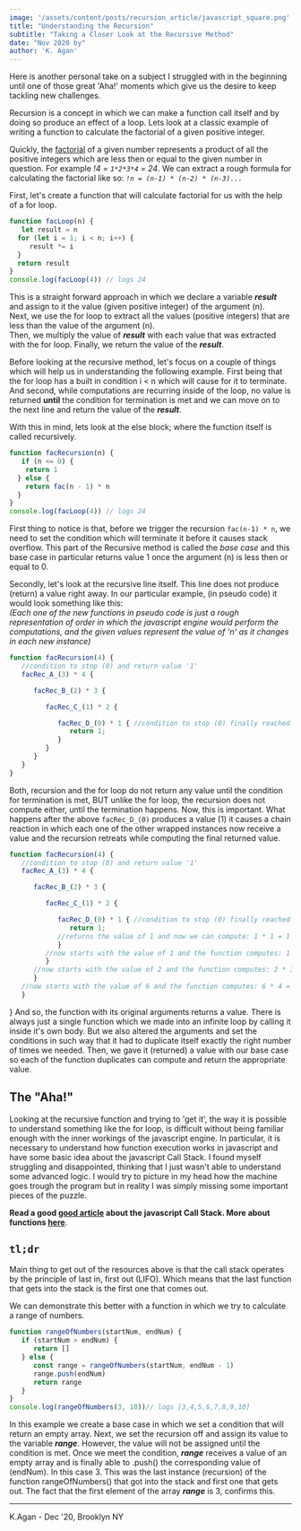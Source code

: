 ```yaml
---
image: '/assets/content/posts/recursion_article/javascript_square.png'
title: "Understanding the Recursion"
subtitle: "Taking a Closer Look at the Recursive Method"
date: "Nov 2020 by"
author: 'K. Agan'
---
```



Here is another personal take on a subject I struggled with in the beginning until one of those great 'Aha!' moments which give us the desire to keep tackling new challenges.

Recursion is a concept in which we can make a function call itself and by doing so produce an effect of a loop. Lets look at a classic example of writing a function to calculate the factorial of a given positive integer.

Quickly, the <a href="https://en.wikipedia.org/wiki/Factorial" target="blank">factorial</a> of a given number represents a product of all the positive integers which are less then or equal to the given number in question. For example <span class='command'>*!4 = `1*2*3*4` = 24*</span>. We can extract a rough formula for calculating the factorial like so: <span class='command'>*`!n = (n-1) * (n-2) * (n-3)...`*</span>

First, let's create a function that will calculate factorial for us with the help of a <span class='command'>for</span> loop.

```javascript
function facLoop(n) {
   let result = n
  for (let i = 1; i < n; i++) {
     result *= i 
  }
  return result
}
console.log(facLoop(4)) // logs 24
```

This is a straight forward approach in which we declare a variable ***result*** and assign to it the value (given positive integer) of the argument <span class='command'>(n)</span>.  
Next, we use the <span class='command'>for</span> loop to extract all the values (positive integers) that are less than the value of the argument <span class='command'>(n)</span>.  
Then, we multiply the value of ***result*** with each value that was extracted with the <span class='command'>for</span> loop.
Finally, we <span class='command'>return</span> the value of the ***result***.

Before looking at the recursive method, let's focus on a couple of things which will help us in understanding the following example. First being that the <span class='command'>for</span> loop has a built in condition <span class='command'>i < n</span> which will cause for it to terminate. And second, while computations are recurring inside of the loop, no value is returned **until** the condition for termination is met and we can move on to the next line and <span class='command'>return</span> the value of the ***result***.

With this in mind, lets look at the <span class='command'>else</span> block; where the function itself is called recursively.
```javascript
function facRecursion(n) {
   if (n <= 0) {
    return 1
  } else {
    return fac(n - 1) * n
  }
}
console.log(facLoop(4)) // logs 24
```
First thing to notice is that, before we trigger the recursion <span class='command'>`fac(n-1) * n`</span>, we need to set the condition which will terminate it before it causes stack overflow. This part of the Recursive method is called the *base case* and this base case in particular returns value <span class='command'>1</span> once the argument <span class='command'>(n)</span> is less then or equal to <span class='command'>0</span>.

Secondly, let's look at the recursive line itself. This line does not produce (return) a value right away. In our particular example, (in pseudo code) it would look something like this:  
*(Each one of the new functions in pseudo code is just a rough representation of order in which the javascript engine would perform the computations, and the given values represent the value of 'n' as it changes in each new instance)*
```javascript
function facRecursion(4) {
   //condition to stop (0) and return value '1'
   facRec_A_(3) * 4 {

      facRec_B_(2) * 3 {

         facRec_C_(1) * 2 {

            facRec_D_(0) * 1 { //condition to stop (0) finally reached!
               return 1;
            }
         } 
      }
   }
}
```
Both, recursion and the <span class='command'>for</span> loop do not return any value until the condition for termination is met, BUT unlike the <span class='command'>for</span> loop, the recursion does not compute either, until the termination happens. Now, this is important. What happens after the above <span class='command'>`facRec_D_(0)`</span> produces a value (1) it causes a chain reaction in which each one of the other wrapped instances now receive a value and the recursion retreats while computing the final returned value.
```javascript
function facRecursion(4) {
   //condition to stop (0) and return value '1'
   facRec_A_(3) * 4 {

      facRec_B_(2) * 3 {

         facRec_C_(1) * 2 {

            facRec_D_(0) * 1 { //condition to stop (0) finally reached!
               return 1;
            //returns the value of 1 and now we can compute: 1 * 1 = 1
            }
         //now starts with the value of 1 and the function computes: 1 * 2 = 2
         } 
      //now starts with the value of 2 and the function computes: 2 * 3 = 6
      }
   //now starts with the value of 6 and the function computes: 6 * 4 = 24
   }
```
}
And so, the function with its original arguments returns a value. There is always just a single function which we made into an infinite loop by calling it inside it's own body. But we also altered the arguments and set the conditions in such way that it had to duplicate itself exactly the right number of times we needed. Then, we gave it (returned) a value with our base case so each of the function duplicates can compute and return the appropriate value.

## The "Aha!" ##

Looking at the recursive function and trying to 'get it', the way it is possible to understand something like the <span class='command'>for</span> loop, is difficult without being familiar enough with the inner workings of the javascript engine. In particular, it is necessary to understand how function execution works in javascript and have some basic idea about the javascript Call Stack. I found myself struggling and disappointed, thinking that I just wasn't able to understand some advanced logic. I would try to picture in my head how the machine goes trough the program but in reality I was simply missing some important pieces of the puzzle.

**Read a good <a href="https://www.freecodecamp.org/news/understanding-the-javascript-call-stack-861e41ae61d4/" target="blank">good article</a> about the javascript Call Stack. More about functions <a href="https://developer.mozilla.org/en-US/docs/Web/JavaScript/Guide/Functions" target="blank">here</a>**.

## `tl;dr` ##

Main thing to get out of the resources above is that the call stack operates by the principle of last in, first out (LIFO). Which means that the last function that gets into the stack is the first one that comes out. 

We can demonstrate this better with a function in which we try to calculate a range of numbers.
```javascript
function rangeOfNumbers(startNum, endNum) {
   if (startNum > endNum) {
      return []
   } else {
      const range = rangeOfNumbers(startNum, endNum - 1)
      range.push(endNum)
      return range
   }
}
console.log(rangeOfNumbers(3, 10))// logs [3,4,5,6,7,8,9,10]
```
In this example we create a base case in which we set a condition that will return an empty array. 
Next, we set the recursion off and assign its value to the variable ***range***. However, the value will not be assigned until the condition is met.
Once we meet the condition, ***range*** receives a value of an empty array and is finally able to <span class='command'>.push()</span> the corresponding value of <span class='command'>(endNum)</span>. In this case 3. 
This was the last instance (recursion) of the <span class='command'>function rangeOfNumbers()</span> that got into the stack and first one that gets out. The fact that the first element of the array ***range*** is 3, confirms this.


<hr/>
<p class='signature'>K.Agan - Dec '20, Brooklyn NY</p>

